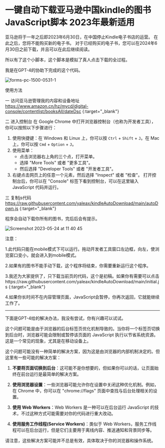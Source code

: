 # 一键自动下载亚马逊中国kindle的图书JavaScript脚本 2023年最新适用




亚马逊将于一年之后即2023年6月30日，在中国停止Kindle电子书店的运营。
在此之后，您将不能购买新的电子书。
对于已经购买的电子书，您可以在2024年6月30日之前下载，并且可以在此后继续阅读。

所以有了这个小脚本，这个脚本是模拟了真人点击下载的全过程。

我是在GPT-4的协助下完成的这个代码。

![forms-pc-1500-0531-1](https://github.com/yaleax/kindleAutoDownload/assets/5234415/d6f30003-f93f-4e6d-9fc0-8dd617700d2d)


使用方法

一 访问亚马逊管理我的内容和设备地址
https://www.amazon.cn/hz/mycd/digital-console/contentlist/booksAll/dateDsc {:target="_blank"} 

二 进入控制台
在 Google Chrome 中打开浏览器控制台（也称为开发者工具），你可以按照以下步骤进行：
1. 使用快捷键：在 Windows 和 Linux 上，你可以按 `Ctrl` + `Shift` + `J`。在 Mac 上，你可以按 `Cmd` + `Option` + `J`。
2. 使用菜单：
   - 点击浏览器右上角的三个点，打开菜单。
   - 选择 "More Tools" 或者 "更多工具"。
   - 然后选择 "Developer Tools" 或者 "开发者工具"。
3. 右键点击网页上的任意一个元素，然后选择 "Inspect" 或者 "检查"。
打开控制台后，你可以在 "Console" 标签下看到控制台，可以在这里输入 JavaScript 代码并运行。

三 复制js代码
https://raw.githubusercontent.com/yaleax/kindleAutoDownload/main/autoDown.js {:target="_blank"} 

程序会自动下载你所有的图书，完后后会有提示。

![Screenshot 2023-05-24 at 11 40 45](https://github.com/yaleax/kindleAutoDownload/assets/5234415/cd697a74-368b-4f40-9e96-dba2a94d686d)


注意：

1.此代码只能在mobile模式下可以运行。拖动开发者工具窗口左边框，向左，使浏览窗口变小，就会进入到mobile模式。

2.如果有的图书不能手动下载，这个程序将结束，你需要重新运行这个程序。

3.我还为大家提供了，只下载当前页的代码，这个是初稿。如果你有需要可以点击https://raw.githubusercontent.com/yaleax/kindleAutoDownload/main/initial.js {:target="_blank"} 

4.如果你长时间不在内容管理页面，JavaScript会暂停，你再次返回，它就能继续工作了。

-------------------------------------------------
下面是GPT-4给的解决办法，我没有尝试，你有兴趣可以试试。


这个问题可能是由于浏览器的后台标签页优化机制导致的。当你将一个标签页切换到后台时，浏览器可能会限制或暂停该页面的 JavaScript 执行以节省系统资源。这是一个常见的现象，尤其是在移动设备上。

这个问题可能没有一种简单的解决方案，因为这是由浏览器的内部机制决定的。但这里有一些可能的解决方案：

1. **不要将页面切换到后台**：这可能不是你想要的，但如果你可以的话，让页面始终在前台运行是最简单的解决方案。

2. **使用浏览器设置**：一些浏览器可能允许你在设置中关闭这种优化机制。例如，在 Chrome 中，你可以在 "chrome://flags" 页面中查找与后台处理相关的设置。

3. **使用 Web Workers**：Web Workers 是一种可以在后台运行 JavaScript 的技术，不过这种方式可能需要对你的代码进行重大改动。

4. **使用服务工作线程(Service Workers)**：类似于 Web Workers，服务工作线程可以在后台运行，但是它们主要用于离线内容、推送通知和背景同步等。

请注意，这些解决方案可能并不总是有效，具体取决于你的浏览器和操作系统。

